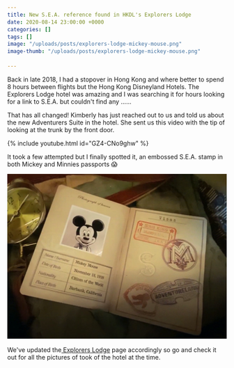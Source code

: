 ```yaml
---
title: New S.E.A. reference found in HKDL's Explorers Lodge
date: 2020-08-14 23:00:00 +0000
categories: []
tags: []
image: "/uploads/posts/explorers-lodge-mickey-mouse.png"
image-thumb: "/uploads/posts/explorers-lodge-mickey-mouse.png"

---
```

Back in late 2018, I had a stopover in Hong Kong and where better to spend 8 hours between flights but the Hong Kong Disneyland Hotels. The Explorers Lodge hotel was amazing and I was searching it for hours looking for a link to S.E.A. but couldn't find any ......

That has all changed! Kimberly has just reached out to us and told us about the new Adventurers Suite in the hotel. She sent us this video with the tip of looking at the trunk by the front door.

{% include youtube.html id="GZ4-CNo9ghw" %}

It took a few attempted but I finally spotted it, an embossed S.E.A. stamp in both Mickey and Minnies passports 😱

![](/gallery/attractions/disney-explorers-lodge/adventurer-suite-mickey-passport.jpg)

We've updated the[ Explorers Lodge](/sea/attractions/disney-explorers-lodge) page accordingly so go and check it out for all the pictures of took of the hotel at the time.